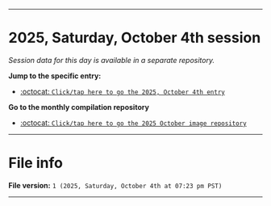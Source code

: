 
***

# 2025, Saturday, October 4th session

_Session data for this day is available in a separate repository._

**Jump to the specific entry:**

- [:octocat: `Click/tap here to go the 2025, October 4th entry`](https://github.com/seanpm2001/SeansLifeArchive_Images_ModernSmurfsVillage_Y2025_V10/tree/SeansLifeArchive_ModernSmurfsVillage_Y2025_V10_Main-dev/2025/10_October/04/)

**Go to the monthly compilation repository**

- [:octocat: `Click/tap here to go the 2025 October image repository`](https://github.com/seanpm2001/SeansLifeArchive_Images_ModernSmurfsVillage_Y2025_V10/)

***

# File info

**File version:** `1 (2025, Saturday, October 4th at 07:23 pm PST)`

***
